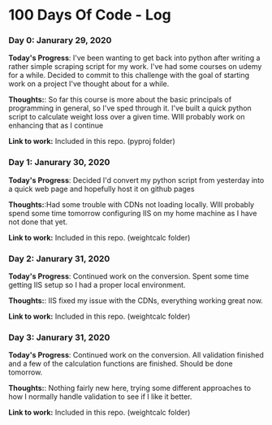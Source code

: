 # 100 Days Of Code - Log

### Day 0: Janurary 29, 2020

**Today's Progress**: I've been wanting to get back into python after writing a rather
simple scraping script for my work. I've had some courses on udemy for a while. Decided
to commit to this challenge with the goal of starting work on a project I've thought about for a while.

**Thoughts:**: So far this course is more about the basic principals of programming in general, so I've sped through it. I've built a quick python script to calculate weight loss over a given time.
WIll probably work on enhancing that as I continue 

**Link to work:** Included in this repo. (pyproj folder)

### Day 1: Janurary 30, 2020

**Today's Progress**: Decided I'd convert my python script from yesterday into a quick web page and hopefully host it on github pages

**Thoughts:**:Had some trouble with CDNs not loading locally. WIll probably spend some time tomorrow configuring IIS on my home machine as I have not done that yet.

**Link to work:** Included in this repo. (weightcalc folder)

### Day 2: Janurary 31, 2020

**Today's Progress**: Continued work on the conversion. Spent some time getting IIS setup so I had a proper local environment. 

**Thoughts:**: IIS fixed my issue with the CDNs, everything working great now.

**Link to work:** Included in this repo. (weightcalc folder)

### Day 3: Janurary 31, 2020

**Today's Progress**: Continued work on the conversion. All validation finished and a few of the calculation functions are finished. Should be done tomorrow.

**Thoughts:**: Nothing fairly new here, trying some different approaches to how I normally handle validation to see if I like it better.

**Link to work:** Included in this repo. (weightcalc folder)

